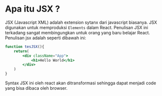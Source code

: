 # Apa itu JSX ?

JSX (Javascript XML) adalah extension sytanx dari javascript biasanya. JSX digunakan untuk memproduksi `Elements` dalam React. Penulisan JSX ini terkadang sangat membingungkan untuk orang yang baru belajar React. Penulisan jsx adalah seperti dibawah ini:

```jsx
function tesJSX(){
    return(
        <div className="App">
            <h1>Hello World</h1>
        </div>
    )
}
```

Syntax JSX ini oleh react akan ditransformasi sehingga dapat menjadi code yang bisa dibaca oleh browser.